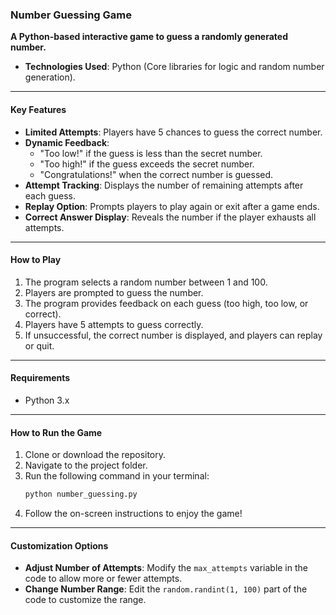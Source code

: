 

### **Number Guessing Game**  
**A Python-based interactive game to guess a randomly generated number.**  

- **Technologies Used**: Python (Core libraries for logic and random number generation).  

---

#### **Key Features**  
- **Limited Attempts**: Players have 5 chances to guess the correct number.  
- **Dynamic Feedback**:  
  - "Too low!" if the guess is less than the secret number.  
  - "Too high!" if the guess exceeds the secret number.  
  - "Congratulations!" when the correct number is guessed.  
- **Attempt Tracking**: Displays the number of remaining attempts after each guess.  
- **Replay Option**: Prompts players to play again or exit after a game ends.  
- **Correct Answer Display**: Reveals the number if the player exhausts all attempts.  

---

#### **How to Play**  
1. The program selects a random number between 1 and 100.  
2. Players are prompted to guess the number.  
3. The program provides feedback on each guess (too high, too low, or correct).  
4. Players have 5 attempts to guess correctly.  
5. If unsuccessful, the correct number is displayed, and players can replay or quit.  

---

#### **Requirements**  
- Python 3.x  

---

#### **How to Run the Game**  
1. Clone or download the repository.  
2. Navigate to the project folder.  
3. Run the following command in your terminal:  
   ```bash  
   python number_guessing.py  
   ```  
4. Follow the on-screen instructions to enjoy the game!  

---

#### **Customization Options**  
- **Adjust Number of Attempts**: Modify the `max_attempts` variable in the code to allow more or fewer attempts.  
- **Change Number Range**: Edit the `random.randint(1, 100)` part of the code to customize the range.  

